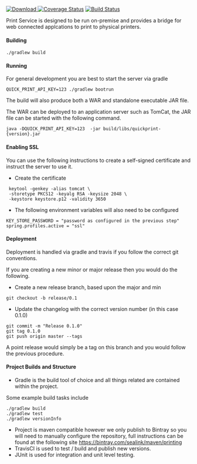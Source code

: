 [![Download](https://api.bintray.com/packages/sealink/maven/quickprint/images/download.svg) ](https://bintray.com/sealink/maven/quickprint/_latestVersion)
[![Coverage Status](https://coveralls.io/repos/github/sealink/quickprint/badge.svg?branch=master)](https://coveralls.io/github/sealink/quickprint?branch=master)
[![Build Status](https://travis-ci.org/sealink/quickprint.svg?branch=master)](https://travis-ci.org/sealink/quickprint)

Print Service is designed to be run on-premise and provides a bridge for web connected applcations
to print to physical printers.

#### Building

```
./gradlew build
```

#### Running

For general development you are best to start the server via gradle
```
QUICK_PRINT_API_KEY=123 ./gradlew bootrun
```

The build will also produce both a WAR and standalone executable JAR file.

The WAR can be deployed to an application server such as TomCat, the JAR file can be started with 
the following command.

```
java -DQUICK_PRINT_API_KEY=123  -jar build/libs/quickprint-{version}.jar
```

#### Enabling SSL 

You can use the following instructions to create a self-signed certificate and instruct
the server to use it.

* Create the certificate
```
 keytool -genkey -alias tomcat \
 -storetype PKCS12 -keyalg RSA -keysize 2048 \
 -keystore keystore.p12 -validity 3650
```
* The following environment variables will also need to be configured
```
KEY_STORE_PASSWORD = "password as configured in the previous step"
spring.profiles.active = "ssl"
```

#### Deployment

Deployment is handled via gradle and travis if you follow the correct git conventions.

If you are creating a new minor or major release then you would do the following.

* Create a new release branch, based upon the major and min
```
git checkout -b release/0.1
```
* Update the changelog with the correct version number (in this case 0.1.0)

```
git commit -m "Release 0.1.0"
git tag 0.1.0
git push origin master --tags
```

A point release would simply be a tag on this branch and you would follow the previous procedure.


#### Project Builds and Structure

* Gradle is the build tool of choice and all things related are contained within the project.

Some example build tasks include

```concept
./gradlew build
./gradlew test
./gradlew versionInfo
```

* Project is maven compatible however we only publish to Bintray so you will need to manually configure
 the repository, full instructions can be found at the following site
 https://bintray.com/sealink/maven/printing
* TravisCI is used to test / build and publish new versions.
* JUnit is used for integration and unit level testing.
